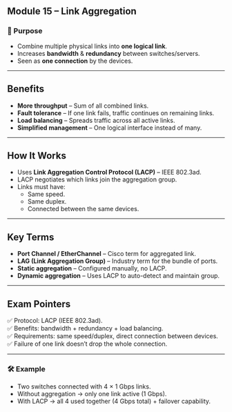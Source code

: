 ## Module 15 – Link Aggregation

### 🧱 Purpose
- Combine multiple physical links into **one logical link**.
- Increases **bandwidth** & **redundancy** between switches/servers.
- Seen as **one connection** by the devices.

---

## Benefits
- **More throughput** – Sum of all combined links.
- **Fault tolerance** – If one link fails, traffic continues on remaining links.
- **Load balancing** – Spreads traffic across all active links.
- **Simplified management** – One logical interface instead of many.

---

## How It Works
- Uses **Link Aggregation Control Protocol (LACP)** – IEEE 802.3ad.
- LACP negotiates which links join the aggregation group.
- Links must have:
  - Same speed.
  - Same duplex.
  - Connected between the same devices.

---

## Key Terms
- **Port Channel / EtherChannel** – Cisco term for aggregated link.
- **LAG (Link Aggregation Group)** – Industry term for the bundle of ports.
- **Static aggregation** – Configured manually, no LACP.
- **Dynamic aggregation** – Uses LACP to auto-detect and maintain group.

---

## Exam Pointers
✅ Protocol: LACP (IEEE 802.3ad).  
✅ Benefits: bandwidth + redundancy + load balancing.  
✅ Requirements: same speed/duplex, direct connection between devices.  
✅ Failure of one link doesn’t drop the whole connection.  

---

### 🛠 Example
- Two switches connected with 4 × 1 Gbps links.
- Without aggregation → only one link active (1 Gbps).
- With LACP → all 4 used together (4 Gbps total) + failover capability.
